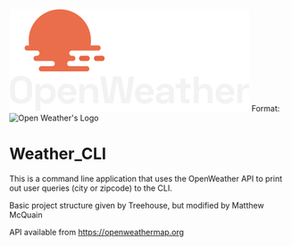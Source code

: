 ![OpenWeather Logo](./img/openweather.png)
Format: ![Open Weather's Logo](https://openweathermap.org/themes/openweathermap/assets/img/openweather-negative-logo-RGB.png)

# Weather_CLI

This is a command line application that uses the OpenWeather API to print out user queries (city or zipcode) to the CLI. 

Basic project structure given by Treehouse, but modified by Matthew McQuain

API available from https://openweathermap.org